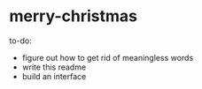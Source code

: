 # merry-christmas

to-do:

* figure out how to get rid of meaningless words
* write this readme
* build an interface


